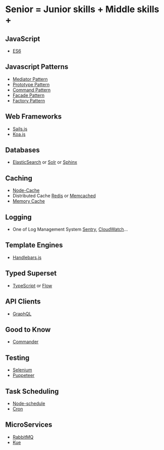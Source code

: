 # Senior = Junior skills + Middle skills +

## JavaScript

- [ES6](https://exploringjs.com/es6/)

## Javascript Patterns

- [Mediator Pattern](https://addyosmani.com/resources/essentialjsdesignpatterns/book/#mediatorpatternjavascript)
- [Prototype Pattern](https://addyosmani.com/resources/essentialjsdesignpatterns/book/#prototypepatternjavascript)
- [Command Pattern](https://addyosmani.com/resources/essentialjsdesignpatterns/book/#commandpatternjavascript)
- [Facade Pattern](https://addyosmani.com/resources/essentialjsdesignpatterns/book/#facadepatternjavascript)
- [Factory Pattern](https://addyosmani.com/resources/essentialjsdesignpatterns/book/#factorypatternjavascript)

## Web Frameworks

- [Sails.js](https://sailsjs.com/)
- [Koa.js](https://koajs.com/)

## Databases

- [ElasticSearch](https://www.elastic.co/) or [Solr](https://lucene.apache.org/solr/) or [Sphinx](http://sphinxsearch.com/)

## Caching

- [Node-Cache](https://www.npmjs.com/package/node-cache)
- Distributed Cache [Redis](https://redis.io/) or [Memcached](https://memcached.org/)
- [Memory Cache](https://www.npmjs.com/package/memory-cache)

## Logging

- One of Log Management System [Sentry](https://sentry.io/welcome/), [CloudWatch](https://aws.amazon.com/cloudwatch/)...

## Template Engines

- [Handlebars.js](https://handlebarsjs.com/)

## Typed Superset

- [TypeScript](https://www.typescriptlang.org/) or [Flow](https://flow.org/)

## API Clients

- [GraphQL]([GraphQL](https://graphql.org/))

## Good to Know

- [Commander](https://github.com/tj/commander.js/)

## Testing

- [Selenium](https://help.crossbrowsertesting.com/selenium-testing/getting-started/javascript/)
- [Puppeteer](https://github.com/puppeteer/puppeteer)

## Task Scheduling

- [Node-schedule](https://www.npmjs.com/package/node-schedule)
- [Cron](https://www.npmjs.com/package/cron)

## MicroServices
- [RabbitMQ](https://www.rabbitmq.com/tutorials/tutorial-one-javascript.html)
- [Kue](https://github.com/Automattic/kue)